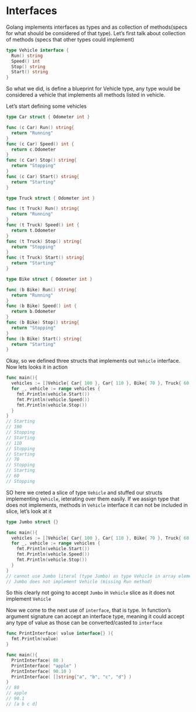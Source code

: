 # Interfaces

Golang implements interfaces as types and as collection of methods\(specs for what should be considered of that type\). Let’s first talk about collection of methods \(specs that other types could implement\)

```go
type Vehicle interface {
  Run() string
  Speed() int
  Stop() string
  Start() string
}
```

So what we did, is define a blueprint for Vehicle type, any type would be considered a vehicle that implements all methods listed in vehicle.

Let’s start defining some vehicles

```go
type Car struct { Odometer int }

func (c Car) Run() string{
  return "Running"  
}
func (c Car) Speed() int {
  return c.Odometer
}
func (c Car) Stop() string{
  return "Stopping"
}
func (c Car) Start() string{
  return "Starting"
}

type Truck struct { Odometer int }

func (t Truck) Run() string{
  return "Running"  
}
func (t Truck) Speed() int {
  return t.Odometer
}
func (t Truck) Stop() string{
  return "Stopping"
}
func (t Truck) Start() string{
  return "Starting"
}

type Bike struct { Odometer int }

func (b Bike) Run() string{
  return "Running"  
}
func (b Bike) Speed() int {
  return b.Odometer
}
func (b Bike) Stop() string{
  return "Stopping"
}
func (b Bike) Start() string{
  return "Starting"
}
```

Okay, so we defined three structs that implements out `Vehicle` interface. Now lets looks it in action

```go
func main(){
  vehicles := []Vehicle{ Car{ 100 }, Car{ 110 }, Bike{ 70 }, Truck{ 60 } }
  for _, vehicle := range vehicles {
    fmt.Println(vehicle.Start())
    fmt.Println(vehicle.Speed())
    fmt.Println(vehicle.Stop())
  }
}
// Starting
// 100
// Stopping
// Starting
// 110
// Stopping
// Starting
// 70
// Stopping
// Starting
// 60
// Stopping
```

SO here we creted a slice of type `Vehicle` and stuffed our structs implementing `Vehicle`, ieterating over them easily. If we assign type that does not implements, methods in `Vehicle` interface it can not be included in slice, let’s look at it

```go
type Jumbo struct {}

func main(){
  vehicles := []Vehicle{ Car{ 100 }, Car{ 110 }, Bike{ 70 }, Truck{ 60 }, Jumbo{} }
  for _, vehicle := range vehicles {
    fmt.Println(vehicle.Start())
    fmt.Println(vehicle.Speed())
    fmt.Println(vehicle.Stop())
  }
}
// cannot use Jumbo literal (type Jumbo) as type Vehicle in array element: 
// Jumbo does not implement Vehicle (missing Run method)
```

So this clearly not going to accept `Jumbo` in `Vehicle` slice as it does not implement `Vehicle`

Now we come to the next use of `interface`, that is type. In function’s argument signature can accept an interface type, meaning it could accept any type of value as those can be converted/casted to `interface`

```go
func PrintInterface( value interface{} ){
  fmt.Println(value)
}

func main(){
  PrintInterface( 80 )
  PrintInterface( "apple" )
  PrintInterface( 90.10 )
  PrintInterface( []string{"a", "b", "c", "d"} )
}
// 80
// apple
// 90.1
// [a b c d]
```

